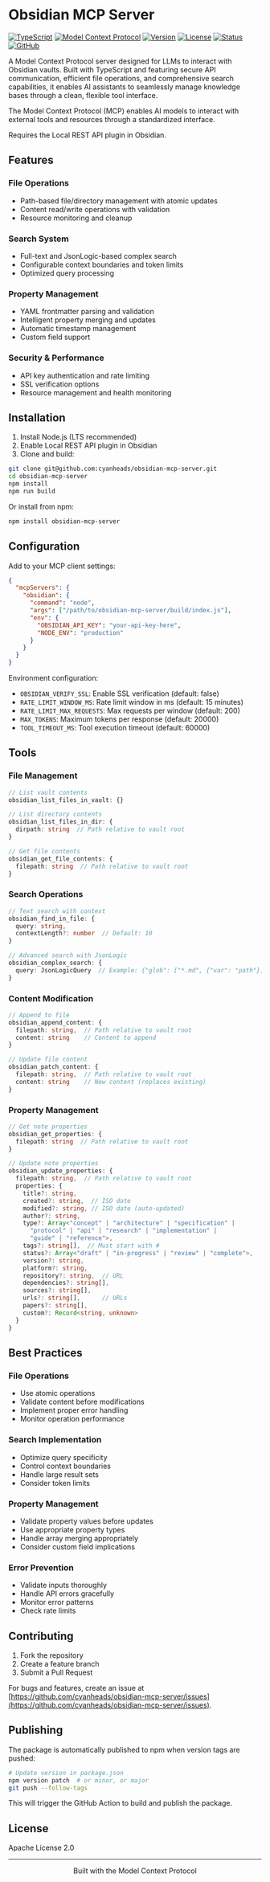 # Obsidian MCP Server

[![TypeScript](https://img.shields.io/badge/TypeScript-5.3-blue.svg)](https://www.typescriptlang.org/)
[![Model Context Protocol](https://img.shields.io/badge/MCP-1.4.0-green.svg)](https://modelcontextprotocol.io/)
[![Version](https://img.shields.io/badge/Version-1.2.1-blue.svg)]()
[![License](https://img.shields.io/badge/License-Apache%202.0-blue.svg)](https://opensource.org/licenses/Apache-2.0)
[![Status](https://img.shields.io/badge/Status-Stable-blue.svg)]()
[![GitHub](https://img.shields.io/github/stars/cyanheads/obsidian-mcp-server?style=social)](https://github.com/cyanheads/obsidian-mcp-server)

A Model Context Protocol server designed for LLMs to interact with Obsidian vaults. Built with TypeScript and featuring secure API communication, efficient file operations, and comprehensive search capabilities, it enables AI assistants to seamlessly manage knowledge bases through a clean, flexible tool interface.

The Model Context Protocol (MCP) enables AI models to interact with external tools and resources through a standardized interface.

Requires the Local REST API plugin in Obsidian.

## Features

### File Operations
- Path-based file/directory management with atomic updates
- Content read/write operations with validation
- Resource monitoring and cleanup

### Search System
- Full-text and JsonLogic-based complex search
- Configurable context boundaries and token limits
- Optimized query processing

### Property Management
- YAML frontmatter parsing and validation
- Intelligent property merging and updates
- Automatic timestamp management
- Custom field support

### Security & Performance
- API key authentication and rate limiting
- SSL verification options
- Resource management and health monitoring

## Installation

1. Install Node.js (LTS recommended)
2. Enable Local REST API plugin in Obsidian
3. Clone and build:
```bash
git clone git@github.com:cyanheads/obsidian-mcp-server.git
cd obsidian-mcp-server
npm install
npm run build
```

Or install from npm:
```bash
npm install obsidian-mcp-server
```

## Configuration

Add to your MCP client settings:

```json
{
  "mcpServers": {
    "obsidian": {
      "command": "node",
      "args": ["/path/to/obsidian-mcp-server/build/index.js"],
      "env": {
        "OBSIDIAN_API_KEY": "your-api-key-here",
        "NODE_ENV": "production"
      }
    }
  }
}
```

Environment configuration:
- `OBSIDIAN_VERIFY_SSL`: Enable SSL verification (default: false)
- `RATE_LIMIT_WINDOW_MS`: Rate limit window in ms (default: 15 minutes)
- `RATE_LIMIT_MAX_REQUESTS`: Max requests per window (default: 200)
- `MAX_TOKENS`: Maximum tokens per response (default: 20000)
- `TOOL_TIMEOUT_MS`: Tool execution timeout (default: 60000)

## Tools

### File Management
```typescript
// List vault contents
obsidian_list_files_in_vault: {}

// List directory contents
obsidian_list_files_in_dir: {
  dirpath: string  // Path relative to vault root
}

// Get file contents
obsidian_get_file_contents: {
  filepath: string  // Path relative to vault root
}
```

### Search Operations
```typescript
// Text search with context
obsidian_find_in_file: {
  query: string,
  contextLength?: number  // Default: 10
}

// Advanced search with JsonLogic
obsidian_complex_search: {
  query: JsonLogicQuery  // Example: {"glob": ["*.md", {"var": "path"}]}
}
```

### Content Modification
```typescript
// Append to file
obsidian_append_content: {
  filepath: string,  // Path relative to vault root
  content: string    // Content to append
}

// Update file content
obsidian_patch_content: {
  filepath: string,  // Path relative to vault root
  content: string    // New content (replaces existing)
}
```

### Property Management
```typescript
// Get note properties
obsidian_get_properties: {
  filepath: string  // Path relative to vault root
}

// Update note properties
obsidian_update_properties: {
  filepath: string,  // Path relative to vault root
  properties: {
    title?: string,
    created?: string,  // ISO date
    modified?: string, // ISO date (auto-updated)
    author?: string,
    type?: Array<"concept" | "architecture" | "specification" | 
      "protocol" | "api" | "research" | "implementation" | 
      "guide" | "reference">,
    tags?: string[],  // Must start with #
    status?: Array<"draft" | "in-progress" | "review" | "complete">,
    version?: string,
    platform?: string,
    repository?: string,  // URL
    dependencies?: string[],
    sources?: string[],
    urls?: string[],      // URLs
    papers?: string[],
    custom?: Record<string, unknown>
  }
}
```

## Best Practices

### File Operations
- Use atomic operations
- Validate content before modifications
- Implement proper error handling
- Monitor operation performance

### Search Implementation
- Optimize query specificity
- Control context boundaries
- Handle large result sets
- Consider token limits

### Property Management
- Validate property values before updates
- Use appropriate property types
- Handle array merging appropriately
- Consider custom field implications

### Error Prevention
- Validate inputs thoroughly
- Handle API errors gracefully
- Monitor error patterns
- Check rate limits

## Contributing

1. Fork the repository
2. Create a feature branch
3. Submit a Pull Request

For bugs and features, create an issue at [https://github.com/cyanheads/obsidian-mcp-server/issues](https://github.com/cyanheads/obsidian-mcp-server/issues).

## Publishing

The package is automatically published to npm when version tags are pushed:

```bash
# Update version in package.json
npm version patch  # or minor, or major
git push --follow-tags
```

This will trigger the GitHub Action to build and publish the package.

## License

Apache License 2.0

---

<div align="center">
Built with the Model Context Protocol
</div>

